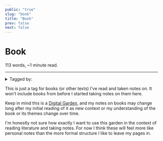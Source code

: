 ```yaml
---
public: "true"
slug: "book"
title: "Book"
prev: false
next: false
---
```

<script setup>
import { data } from '../../git.data.ts';
import { useData } from 'vitepress';
const pageData = useData();
</script>
<h1 class="p-name">Book</h1>
<p>113 words, ~1 minute read. <span v-html="data[`site/${pageData.page.value.relativePath}`]" /></p>
<hr/>

<details><summary>Tagged by:</summary><a href="/garden/on-authority/index.md">On Authority</a></details>

This is just a tag for books (or other texts) I've read and taken notes on. It won't include books from before I started taking notes on them here.

Keep in mind this is a [Digital Garden](/garden/digital-gardens/index.md), and my notes on books may change long after my initial reading of it as new context or my understanding of the book or its themes change over time.

I'm honestly not sure how exactly I want to use this garden in the context of reading literature and taking notes. For now I think these will feel more like personal notes than the more formal structure I like to leave my pages in.